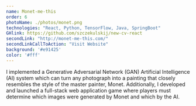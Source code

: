 ```yaml
---
name: Monet-me-this
order: 6
photoName: ./photos/monet.png
technologies: "React, Python, TensorFlow, Java, SpringBoot"
GHlink: https://github.com/szczekulskij/new-cv-react
secondLink: "http://monet-me-this.com/"
secondLinkCallToAction: "Visit Website"
background: '#e91425'
color: '#fff'
---
```


I implemented a Generative Adversarial Network (GAN) Artificial Intelligence (AI) system which can turn any photograph into a painting that closely resembles the style of the master painter, Monet. Additionally, I developed and launched a full-stack web application game where players must determine which images were generated by Monet and which by the AI.